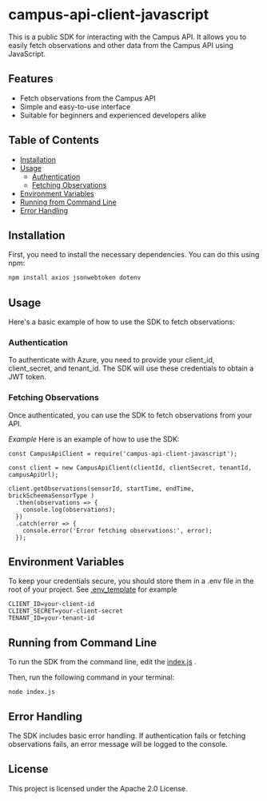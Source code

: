 # campus-api-client-javascript

This is a public SDK for interacting with the Campus API. It allows you to easily fetch observations and other data from the Campus API using JavaScript.

## Features

- Fetch observations from the Campus API
- Simple and easy-to-use interface
- Suitable for beginners and experienced developers alike


## Table of Contents

- [Installation](#installation)
- [Usage](#usage)
  - [Authentication](#authentication)
  - [Fetching Observations](#fetching-observations)
- [Environment Variables](#environment-variables)
- [Running from Command Line](#running-from-command-line)
- [Error Handling](#error-handling)

## Installation

First, you need to install the necessary dependencies. You can do this using npm:

```sh
npm install axios jsonwebtoken dotenv
```


## Usage
Here's a basic example of how to use the SDK to fetch observations:


### Authentication
To authenticate with Azure, you need to provide your client_id, client_secret, and tenant_id. The SDK will use these credentials to obtain a JWT token.  
### Fetching Observations
Once authenticated, you can use the SDK to fetch observations from your API.

*Example*
Here is an example of how to use the SDK:


```
const CampusApiClient = require('campus-api-client-javascript');

const client = new CampusApiClient(clientId, clientSecret, tenantId, campusApiUrl);

client.getObservations(sensorId, startTime, endTime, brickScheemaSensorType )
  .then(observations => {
    console.log(observations);
  })
  .catch(error => {
    console.error('Error fetching observations:', error);
  });
  ```
## Environment Variables
To keep your credentials secure, you should store them in a .env file in the root of your project. See [.env_template](./.env_template) for example
```
CLIENT_ID=your-client-id
CLIENT_SECRET=your-client-secret
TENANT_ID=your-tenant-id
```

## Running from Command Line
To run the SDK from the command line, edit the [index.js](index.js) .

Then, run the following command in your terminal:
```
node index.js
```

## Error Handling
The SDK includes basic error handling. If authentication fails or fetching observations fails, an error message will be logged to the console.  

## License
This project is licensed under the Apache 2.0 License.